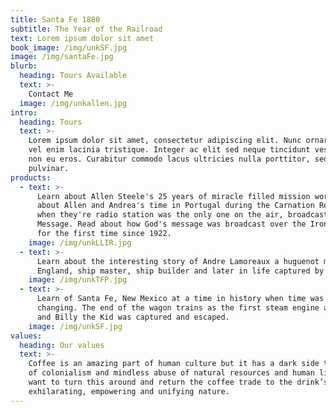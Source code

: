 ```yaml
---
title: Santa Fe 1880
subtitle: The Year of the Railroad
text: Lorem ipsum dolor sit amet
book_image: /img/unkSF.jpg
image: /img/santaFe.jpg
blurb:
  heading: Tours Available
  text: >-
    Contact Me
  image: /img/unkallen.jpg
intro:
  heading: Tours
  text: >-
    Lorem ipsum dolor sit amet, consectetur adipiscing elit. Nunc ornare massa
    vel enim lacinia tristique. Integer ac elit sed neque tincidunt vestibulum
    non eu eros. Curabitur commodo lacus ultricies nulla porttitor, sed
    pulvinar.
products:
  - text: >-
      Learn about Allen Steele's 25 years of miracle filled mission work. Read
      about Allen and Andrea's time in Portugal during the Carnation Revolution
      when they're radio station was the only one on the air, broadcasting God's
      Message. Read about how God's message was broadcast over the Iron Curtain
      for the first time since 1922.
    image: /img/unkLLIR.jpg
  - text: >-
      Learn about the interesting story of Andre Lamoreaux a huguenot migrant to
      England, ship master, ship builder and later in life captured by pirates.
    image: /img/unkTFP.jpg
  - text: >-
      Learn of Santa Fe, New Mexico at a time in history when time was ever
      changing. The end of the wagon trains as the first steam engine arrived,
      and Billy the Kid was captured and escaped.
    image: /img/unkSF.jpg
values:
  heading: Our values
  text: >-
    Coffee is an amazing part of human culture but it has a dark side too – one
    of colonialism and mindless abuse of natural resources and human lives. We
    want to turn this around and return the coffee trade to the drink’s
    exhilarating, empowering and unifying nature.
---
```


